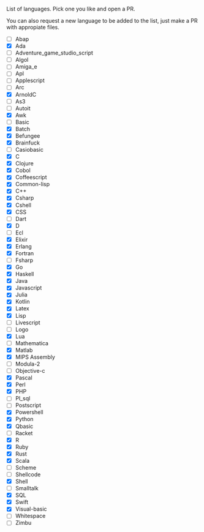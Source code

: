 List of languages. Pick one you like and open a PR.

You can also request a new language to be added to the list, just make a PR with appropiate files.

- [ ] Abap
- [x] Ada
- [ ] Adventure_game_studio_script
- [ ] Algol
- [ ] Amiga_e
- [ ] Apl
- [ ] Applescript
- [ ] Arc
- [x] ArnoldC
- [ ] As3
- [ ] Autoit
- [x] Awk
- [ ] Basic
- [x] Batch
- [x] Befungee
- [x] Brainfuck
- [ ] Casiobasic
- [x] C
- [x] Clojure
- [x] Cobol
- [x] Coffeescript
- [x] Common-lisp
- [x] C++
- [x] Csharp
- [x] Cshell
- [x] CSS
- [ ] Dart
- [x] D
- [ ] Ecl
- [x] Elixir
- [x] Erlang
- [x] Fortran
- [ ] Fsharp
- [x] Go
- [x] Haskell
- [x] Java
- [x] Javascript
- [x] Julia
- [x] Kotlin
- [x] Latex
- [x] Lisp
- [ ] Livescript
- [ ] Logo
- [x] Lua
- [ ] Mathematica
- [x] Matlab
- [x] MIPS Assembly
- [ ] Modula-2
- [ ] Objective-c
- [x] Pascal
- [x] Perl
- [x] PHP
- [ ] Pl_sql
- [ ] Postscript
- [X] Powershell
- [x] Python
- [x] Qbasic
- [ ] Racket
- [x] R
- [x] Ruby
- [x] Rust
- [x] Scala
- [ ] Scheme
- [ ] Shellcode
- [x] Shell
- [ ] Smalltalk
- [x] SQL
- [x] Swift
- [x] Visual-basic
- [ ] Whitespace
- [ ] Zimbu
